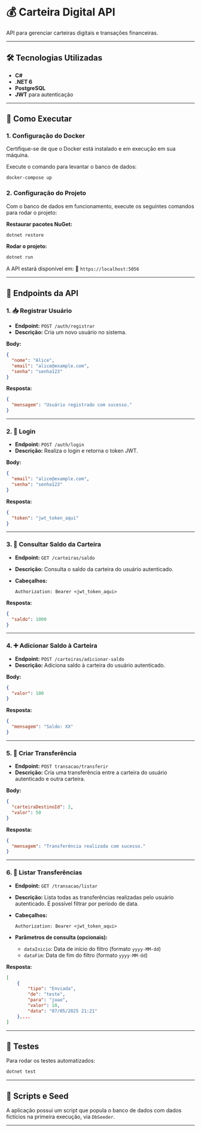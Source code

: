 # 💰 Carteira Digital API

API para gerenciar carteiras digitais e transações financeiras.

---

## 🛠 Tecnologias Utilizadas

- **C#**
- **.NET 6**
- **PostgreSQL**
- **JWT** para autenticação

---

## 🚀 Como Executar

### 1. Configuração do Docker

Certifique-se de que o Docker está instalado e em execução em sua máquina.

Execute o comando para levantar o banco de dados:

```bash
docker-compose up
```

### 2. Configuração do Projeto

Com o banco de dados em funcionamento, execute os seguintes comandos para rodar o projeto:

**Restaurar pacotes NuGet:**

```bash
dotnet restore
```

**Rodar o projeto:**

```bash
dotnet run
```

A API estará disponível em:
🔗 `https://localhost:5056`

---

## 📡 Endpoints da API

### 1. 📥 Registrar Usuário

- **Endpoint:** `POST /auth/registrar`
- **Descrição:** Cria um novo usuário no sistema.

**Body:**

```json
{
  "nome": "Alice",
  "email": "alice@example.com",
  "senha": "senha123"
}
```

**Resposta:**

```json
{
  "mensagem": "Usuário registrado com sucesso."
}
```

---

### 2. 🔐 Login

- **Endpoint:** `POST /auth/login`
- **Descrição:** Realiza o login e retorna o token JWT.

**Body:**

```json
{
  "email": "alice@example.com",
  "senha": "senha123"
}
```

**Resposta:**

```json
{
  "token": "jwt_token_aqui"
}
```

---

### 3. 💼 Consultar Saldo da Carteira

- **Endpoint:** `GET /carteiras/saldo`
- **Descrição:** Consulta o saldo da carteira do usuário autenticado.
- **Cabeçalhos:**

  ```
  Authorization: Bearer <jwt_token_aqui>
  ```

**Resposta:**

```json
{
  "saldo": 1000
}
```

---

### 4. ➕ Adicionar Saldo à Carteira

- **Endpoint:** `POST /carteiras/adicionar-saldo`
- **Descrição:** Adiciona saldo à carteira do usuário autenticado.

**Body:**

```json
{
  "valor": 100
}
```

**Resposta:**

```json
{
  "mensagem": "Saldo: XX"
}
```

---

### 5. 🔁 Criar Transferência

- **Endpoint:** `POST transacao/transferir`
- **Descrição:** Cria uma transferência entre a carteira do usuário autenticado e outra carteira.

**Body:**

```json
{
  "carteiraDestinoId": 2,
  "valor": 50
}
```

**Resposta:**

```json
{
  "mensagem": "Transferência realizada com sucesso."
}
```

---

### 6. 📜 Listar Transferências

- **Endpoint:** `GET /transacao/listar`
- **Descrição:** Lista todas as transferências realizadas pelo usuário autenticado. É possível filtrar por período de data.
- **Cabeçalhos:**

  ```
  Authorization: Bearer <jwt_token_aqui>
  ```

- **Parâmetros de consulta (opcionais):**

  - `dataInicio`: Data de início do filtro (formato `yyyy-MM-dd`)
  - `dataFim`: Data de fim do filtro (formato `yyyy-MM-dd`)

**Resposta:**

```json
[
    {
        "tipo": "Enviada",
        "de": "teste",
        "para": "joao",
        "valor": 10,
        "data": "07/05/2025 21:21"
    },...
]
```

---

## 🧪 Testes

Para rodar os testes automatizados:

```bash
dotnet test
```

---

## 📂 Scripts e Seed

A aplicação possui um script que popula o banco de dados com dados fictícios na primeira execução, via `DbSeeder`.

---
